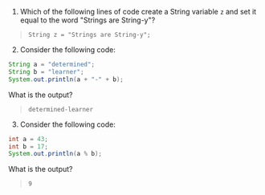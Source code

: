 1.  Which of the following lines of code create a String variable `z` and set it equal to the word "Strings are String-y"?
> `String z = "Strings are String-y";`

2. Consider the following code:

```java
String a = "determined";
String b = "learner";
System.out.println(a + "-" + b);
```

What is the output?

> `determined-learner`

3. Consider the following code:

```java
int a = 43;
int b = 17;
System.out.println(a % b);
```

What is the output?

> `9`
